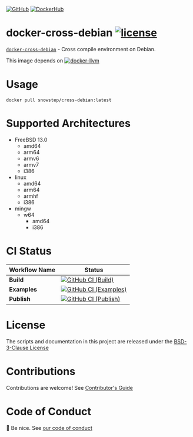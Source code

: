 [![GitHub][github-repo-image]][github-repo-url] [![DockerHub][docker-image]][docker-url]

# docker-cross-debian [![license][license-image]][license-url]

[`docker-cross-debian`][github-repo-url] - Cross compile environment on Debian.

This image depends on [![`docker-llvm`][docker-llvm-image]][docker-llvm-url]

# Usage

```shell
docker pull snowstep/cross-debian:latest
```

# Supported Architectures

- FreeBSD 13.0
  - amd64
  - arm64
  - armv6
  - armv7
  - i386
- linux
  - amd64
  - arm64
  - armhf
  - i386
- mingw
  - w64
    - amd64
    - i386

# CI Status

| Workflow Name | Status |
|-|-|
| **Build** | [![GitHub CI (Build)][github-build-image]][github-build-url] |
| **Examples** | [![GitHub CI (Examples)][github-examples-image]][github-examples-url] |
| **Publish** | [![GitHub CI (Publish)][github-publish-image]][github-publish-url] |

# License

The scripts and documentation in this project are released under the [BSD-3-Clause License][license-url]

# Contributions

Contributions are welcome! See [Contributor's Guide](https://github.com/kei-g/docker-cross-debian/blob/main/CONTRIBUTING.md)

# Code of Conduct

:clap: Be nice. See [our code of conduct](https://github.com/kei-g/docker-cross-debian/blob/main/CODE_OF_CONDUCT.md)

[docker-image]:https://img.shields.io/docker/v/snowstep/cross-debian?logo=docker
[docker-llvm-image]:https://img.shields.io/docker/v/snowstep/llvm?label=snowstep%2Fdocker-llvm&logo=docker
[docker-llvm-url]:https://hub.docker.com/r/snowstep/llvm
[docker-url]:https://hub.docker.com/r/snowstep/cross-debian
[github-build-image]:https://github.com/kei-g/docker-cross-debian/actions/workflows/build.yml/badge.svg
[github-build-url]:https://github.com/kei-g/docker-cross-debian/actions/workflows/build.yml
[github-examples-image]:https://github.com/kei-g/docker-cross-debian/actions/workflows/examples.yml/badge.svg
[github-examples-url]:https://github.com/kei-g/docker-cross-debian/actions/workflows/examples.yml
[github-publish-image]:https://github.com/kei-g/docker-cross-debian/actions/workflows/publish.yml/badge.svg
[github-publish-url]:https://github.com/kei-g/docker-cross-debian/actions/workflows/publish.yml
[github-repo-image]:https://img.shields.io/badge/github-kei--g%2Fdocker--cross--debian-brightgreen?logo=github
[github-repo-url]:https://github.com/kei-g/docker-cross-debian
[license-image]:https://img.shields.io/github/license/kei-g/docker-cross-debian
[license-url]:https://github.com/kei-g/docker-cross-debian/blob/main/LICENSE
